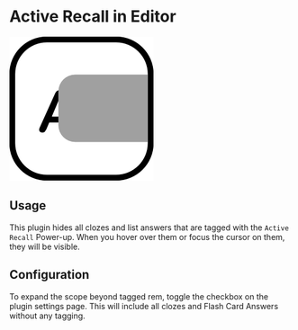 # Active Recall in Editor

![Logo](https://raw.githubusercontent.com/browneyedsoul/RemNote-ActiveRecall/main/public/logo.png)

## Usage

This plugin hides all clozes and list answers that are tagged with the `Active Recall` Power-up. When you hover over them or focus the cursor on them, they will be visible.

## Configuration

To expand the scope beyond tagged rem, toggle the checkbox on the plugin settings page. This will include all clozes and Flash Card Answers without any tagging.